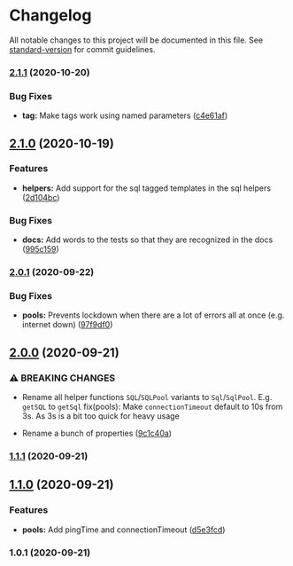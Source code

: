 # Changelog

All notable changes to this project will be documented in this file. See [standard-version](https://github.com/conventional-changelog/standard-version) for commit guidelines.

### [2.1.1](***REMOVED***/oracle-helpers/compare/v2.1.0...v2.1.1) (2020-10-20)


### Bug Fixes

* **tag:** Make tags work using named parameters ([c4e61af](***REMOVED***/oracle-helpers/commit/c4e61afcff5b75d4c9bcb64c8b553c0a9bd53bcd))

## [2.1.0](***REMOVED***/oracle-helpers/compare/v2.0.1...v2.1.0) (2020-10-19)


### Features

* **helpers:** Add support for the sql tagged templates in the sql helpers ([2d104bc](***REMOVED***/oracle-helpers/commit/2d104bc51dc73c7df9cb6ef3f1e1524432c1085b))


### Bug Fixes

* **docs:** Add words to the tests so that they are recognized in the docs ([995c159](***REMOVED***/oracle-helpers/commit/995c15926e680daffb7a35413af5f313ff7756db))

### [2.0.1](***REMOVED***/oracle-helpers/compare/v2.0.0...v2.0.1) (2020-09-22)


### Bug Fixes

* **pools:** Prevents lockdown when there are a lot of errors all at once (e.g. internet down) ([97f9df0](***REMOVED***/oracle-helpers/commit/97f9df04c64be99d8633b0382bafe8dafcc3a218))

## [2.0.0](***REMOVED***/oracle-helpers/compare/v1.1.1...v2.0.0) (2020-09-21)


### ⚠ BREAKING CHANGES

* Rename all helper functions `SQL`/`SQLPool` variants to `Sql`/`SqlPool`. E.g. `getSQL` to `getSql`
fix(pools): Make `connectionTimeout` default to 10s from 3s. As 3s is a bit too quick for heavy usage

* Rename a bunch of properties ([9c1c40a](***REMOVED***/oracle-helpers/commit/9c1c40ae5047b93d97c507af64504fb7ccb992e4))

### [1.1.1](***REMOVED***/oracle-helpers/compare/v1.1.0...v1.1.1) (2020-09-21)

## [1.1.0](***REMOVED***/oracle-helpers/compare/v1.0.1...v1.1.0) (2020-09-21)


### Features

* **pools:** Add pingTime and connectionTimeout ([d5e3fcd](***REMOVED***/oracle-helpers/commit/d5e3fcde05e1cc2fe5bed8fa583b906916cd8b9b))

### 1.0.1 (2020-09-21)
